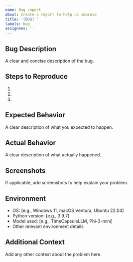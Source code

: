 ```yaml
---
name: Bug report
about: Create a report to help us improve
title: '[BUG] '
labels: bug
assignees: ''
---
```


## Bug Description
A clear and concise description of the bug.

## Steps to Reproduce
1. 
2. 
3. 

## Expected Behavior
A clear description of what you expected to happen.

## Actual Behavior
A clear description of what actually happened.

## Screenshots
If applicable, add screenshots to help explain your problem.

## Environment
- OS: [e.g., Windows 11, macOS Ventura, Ubuntu 22.04]
- Python version: [e.g., 3.9.7]
- Model used: [e.g., TimeCapsuleLLM, Phi-3-mini]
- Other relevant environment details

## Additional Context
Add any other context about the problem here.

